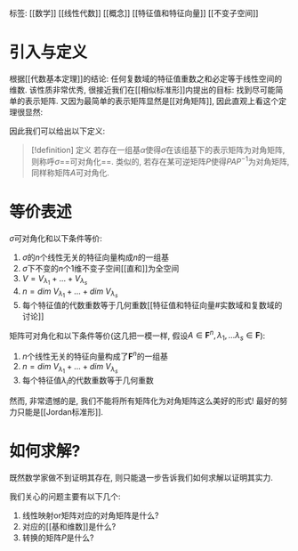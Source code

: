 标签: [[数学]] [[线性代数]] [[概念]] [[特征值和特征向量]] [[不变子空间]]

# 引入与定义

根据[[代数基本定理]]的结论: 任何复数域的特征值重数之和必定等于线性空间的维数. 该性质非常优秀, 很接近我们在[[相似标准形]]内提出的目标: 找到尽可能简单的表示矩阵. 又因为最简单的表示矩阵显然是[[对角矩阵]], 因此直观上看这个定理很显然: 

因此我们可以给出以下定义: 
>[!definition] 定义
>若存在一组基$\alpha$使得$\sigma$在该组基下的表示矩阵为对角矩阵, 则称呼$\sigma$==可对角化==.
>类似的, 若存在某可逆矩阵$P$使得$PAP^{-1}$为对角矩阵, 同样称矩阵$A$可对角化. 

# 等价表述

$\sigma$可对角化和以下条件等价: 
1. $\sigma$的$n$个线性无关的特征向量构成$n$的一组基
2. $\sigma$下不变的$n$个1维不变子空间[[直和]]为全空间
3. $V=V_{\lambda_{1}}+\dots+V_{\lambda_{s}}$
4. $n=dim\ V_{\lambda_{1}}+\dots+dim\ V_{\lambda_{s}}$
5. 每个特征值的代数重数等于几何重数[[特征值和特征向量#实数域和复数域的讨论]]

矩阵可对角化和以下条件等价(这几把一模一样, 假设$A \in \mathbf{F}^{n},\lambda_{1},\dots\lambda_{s} \in \mathbf{F}$):
1. $n$个线性无关的特征向量构成了$\mathbf{F}^{n}$的一组基
2. $n=dim\ V_{\lambda_{1}}+\dots+dim\ V_{\lambda_{s}}$
3. 每个特征值$\lambda_{i}$的代数重数等于几何重数

然而, 非常遗憾的是, 我们不能将所有矩阵化为对角矩阵这么美好的形式! 最好的努力只能是[[Jordan标准形]]. 

# 如何求解? 

既然数学家做不到证明其存在, 则只能退一步告诉我们如何求解以证明其实力. 

我们关心的问题主要有以下几个: 
1. 线性映射or矩阵对应的对角矩阵是什么? 
2. 对应的[[基和维数]]是什么? 
3. 转换的矩阵$P$是什么? 

